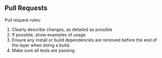  ## Pull Requests

 Pull request rules:

 1. Clearly describe changes, as detailed as possible
 2. If possible, show examples of usage
 3. Ensure any install or build dependencies are removed before the end of the layer when doing a build.
 4. Make sure all tests are passing.
